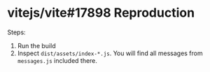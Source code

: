 # vitejs/vite#17898 Reproduction

Steps: 
1. Run the build
2. Inspect `dist/assets/index-*.js`. You will find all messages from `messages.js` included there.